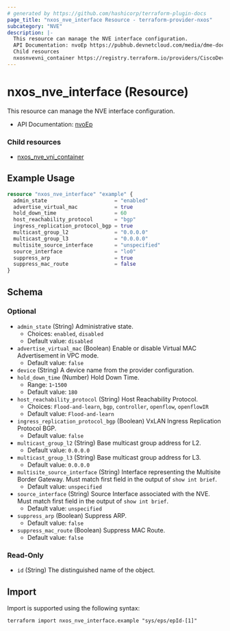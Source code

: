 ```yaml
---
# generated by https://github.com/hashicorp/terraform-plugin-docs
page_title: "nxos_nve_interface Resource - terraform-provider-nxos"
subcategory: "NVE"
description: |-
  This resource can manage the NVE interface configuration.
  API Documentation: nvoEp https://pubhub.devnetcloud.com/media/dme-docs-10-2-2/docs/Network%20Virtualization/nvo:Ep/
  Child resources
  nxosnvevni_container https://registry.terraform.io/providers/CiscoDevNet/nxos/latest/docs/resources/nve_vni_container
---
```


# nxos_nve_interface (Resource)

This resource can manage the NVE interface configuration.

- API Documentation: [nvoEp](https://pubhub.devnetcloud.com/media/dme-docs-10-2-2/docs/Network%20Virtualization/nvo:Ep/)

### Child resources

- [nxos_nve_vni_container](https://registry.terraform.io/providers/CiscoDevNet/nxos/latest/docs/resources/nve_vni_container)

## Example Usage

```terraform
resource "nxos_nve_interface" "example" {
  admin_state                      = "enabled"
  advertise_virtual_mac            = true
  hold_down_time                   = 60
  host_reachability_protocol       = "bgp"
  ingress_replication_protocol_bgp = true
  multicast_group_l2               = "0.0.0.0"
  multicast_group_l3               = "0.0.0.0"
  multisite_source_interface       = "unspecified"
  source_interface                 = "lo0"
  suppress_arp                     = true
  suppress_mac_route               = false
}
```

<!-- schema generated by tfplugindocs -->
## Schema

### Optional

- `admin_state` (String) Administrative state.
  - Choices: `enabled`, `disabled`
  - Default value: `disabled`
- `advertise_virtual_mac` (Boolean) Enable or disable Virtual MAC Advertisement in VPC mode.
  - Default value: `false`
- `device` (String) A device name from the provider configuration.
- `hold_down_time` (Number) Hold Down Time.
  - Range: `1`-`1500`
  - Default value: `180`
- `host_reachability_protocol` (String) Host Reachability Protocol.
  - Choices: `Flood-and-learn`, `bgp`, `controller`, `openflow`, `openflowIR`
  - Default value: `Flood-and-learn`
- `ingress_replication_protocol_bgp` (Boolean) VxLAN Ingress Replication Protocol BGP.
  - Default value: `false`
- `multicast_group_l2` (String) Base multicast group address for L2.
  - Default value: `0.0.0.0`
- `multicast_group_l3` (String) Base multicast group address for L3.
  - Default value: `0.0.0.0`
- `multisite_source_interface` (String) Interface representing the Multisite Border Gateway. Must match first field in the output of `show int brief`.
  - Default value: `unspecified`
- `source_interface` (String) Source Interface associated with the NVE. Must match first field in the output of `show int brief`.
  - Default value: `unspecified`
- `suppress_arp` (Boolean) Suppress ARP.
  - Default value: `false`
- `suppress_mac_route` (Boolean) Suppress MAC Route.
  - Default value: `false`

### Read-Only

- `id` (String) The distinguished name of the object.

## Import

Import is supported using the following syntax:

```shell
terraform import nxos_nve_interface.example "sys/eps/epId-[1]"
```

